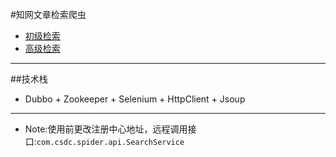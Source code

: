 #知网文章检索爬虫
* [初级检索](http://www.cnki.net/)
* [高级检索](http://kns.cnki.net/kns/brief/result.aspx?dbprefix=SCDB&crossDbcodes=CJFQ,CDFD,CMFD,CPFD,IPFD,CCND,CCJD)
---
##技术栈
- Dubbo + Zookeeper + Selenium + HttpClient + Jsoup
---
- Note:使用前更改注册中心地址，远程调用接口:`com.csdc.spider.api.SearchService`